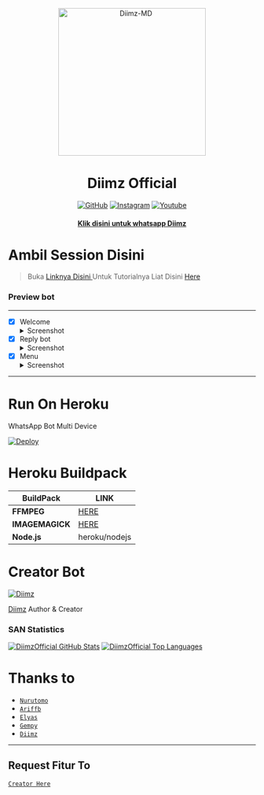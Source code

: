 <div align="center">
<img src="https://i.postimg.cc/kgF8FKpp/IMG-20220823-WA0052.jpg" alt="Diimz-MD" width="300" />

</p>
<h1 align="center">Diimz Official</h1>

>
>
>
</div>
<p align="center">
  <a href="https://github.com/DiimzOfficial"><img title="GitHub" src="https://img.shields.io/badge/Github-ramlaidi.svg?style=for-the-badge&logo=github" /></a>
  <a href="httts://instagram.com/xydmzzzz"><img title="Instagram " src="https://img.shields.io/badge/Instagram-xydmzzzz.svg?style=for-the-badge&logo=instagram" /></a>
  <a href="https://youtube.com/channel/UC6QMJdMtd8ljZYO8Liypwng"><img title="Youtube" src="https://img.shields.io/badge/Youtube-Hyzerr.svg?style=for-the-badge&logo=youtube" /></a>
  <h4 align="center">
  <a
  <a href="https://wa.me/6281270120658">Klik disini untuk whatsapp Diimz </a>
</h4>
</p>

# Ambil Session Disini

> Buka [ Linknya Disini ](https://replit.com/@zeeoneofc/Session-Md?lita=1&outputonly=1#.replit) 
> Untuk Tutorialnya Liat Disini [ Here ](https://youtube.com/channel/UCZoVmApPxtLYgUWwBD4nbCw) 

### Preview bot
------------------
- [x] Welcome <details><summary>Screenshot</summary><img src="https://telegra.ph/file/87c4996d3368e0d0add74.jpg"></details>
- [x] Reply bot <details><summary>Screenshot</summary><img src="https://telegra.ph/file/5f15ad8a26c06115e35e3.jpg"></details>
- [x] Menu  <details><summary>Screenshot</summary><img src="https://telegra.ph/file/d674b1b15748d37e260c7.jpg"></details>
------------------

# Run On Heroku

WhatsApp Bot Multi Device

[![Deploy](https://www.herokucdn.com/deploy/button.svg)](https://heroku.com/deploy?template=https://github.com/ramlaidi/IrsanBotz)


# Heroku Buildpack

| BuildPack | LINK |
|--------|--------|
| **FFMPEG** |[HERE](https://github.com/jonathanong/heroku-buildpack-ffmpeg-latest) |
| **IMAGEMAGICK** | [HERE](https://github.com/mcollina/heroku-buildpack-imagemagick.git) |
| **Node.js**     | heroku/nodejs|

# Creator Bot
 [![Diimz](https://github.com/DiimzOfficial.png?size=200)](https://github.com/DiimzOfficial) 

[Diimz](https://github.com/DiimzOfficial)
 Author & Creator
 
### SAN Statistics

[![DiimzOfficial GitHub Stats](https://github-readme-stats.vercel.app/api?username=DiimzOfficial&show_icons=true&hide=issues&theme=radical)](https://github-readme-stats.vercel.app)
[![DiimzOfficial Top Languages](https://github-readme-stats.vercel.app/api/top-langs?username=GempyTon&layout=compact&theme=radical)](https://github-readme-stats.vercel.app)

# Thanks to
-    [`Nurutomo`](https://github.com/Nurutomo)
-    [`Ariffb`](https://github.com/ariffb25)
-    [`Elyas`](https://github.com/Paquito1923)
-    [`Gempy`](https://github.com/GempyTon)
-    [`Diimz`](https://github.com/DiimzOfficial)

---------

## Request Fitur To
[`Creator Here`](https://wa.me/6281270120658?text=Banh+Tmbhin+Fitur+Lainnya) 
